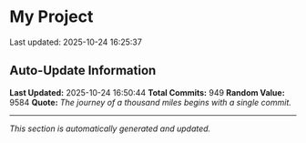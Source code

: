 # My Project


Last updated: 2025-10-24 16:25:37




























































































































































































































































































































































































































































































































































































































































































































































































































































































































































































































































































































































































































































































































































































## Auto-Update Information

**Last Updated:** 2025-10-24 16:50:44
**Total Commits:** 949
**Random Value:** 9584
**Quote:** _The journey of a thousand miles begins with a single commit._

---
_This section is automatically generated and updated._